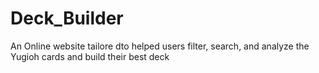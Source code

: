 # Deck_Builder
An Online website tailore dto helped users filter, search, and analyze the Yugioh cards and build their best deck
